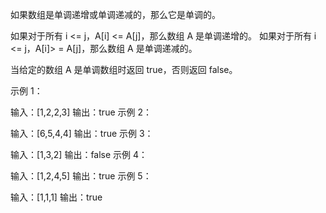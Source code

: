 如果数组是单调递增或单调递减的，那么它是单调的。

如果对于所有 i <= j，A[i] <= A[j]，那么数组 A 是单调递增的。 如果对于所有 i <= j，A[i]> = A[j]，那么数组 A 是单调递减的。

当给定的数组 A 是单调数组时返回 true，否则返回 false。

 

示例 1：

输入：[1,2,2,3]
输出：true
示例 2：

输入：[6,5,4,4]
输出：true
示例 3：

输入：[1,3,2]
输出：false
示例 4：

输入：[1,2,4,5]
输出：true
示例 5：

输入：[1,1,1]
输出：true